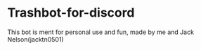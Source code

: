 # Trashbot-for-discord
This bot is ment for personal use and fun, made by me and Jack Nelson(jacktn0501)
